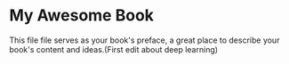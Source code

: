 # My Awesome Book

This file file serves as your book's preface, a great place to describe your book's content and ideas.\(First edit about deep learning\)

